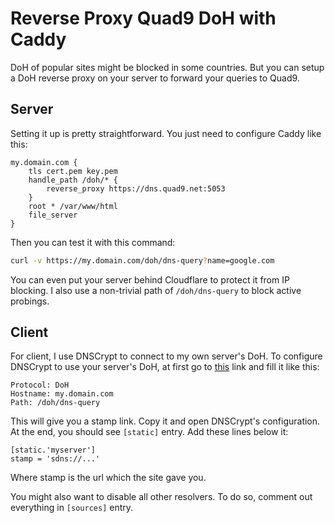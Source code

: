 # Reverse Proxy Quad9 DoH with Caddy
DoH of popular sites might be blocked in some countries. But you can setup a DoH reverse proxy on your server to forward your queries to Quad9.

## Server

Setting it up is pretty straightforward. You just need to configure Caddy like this:

```
my.domain.com {
	tls cert.pem key.pem
	handle_path /doh/* {
		reverse_proxy https://dns.quad9.net:5053
	}
	root * /var/www/html
	file_server
}
```

Then you can test it with this command:
```bash
curl -v https://my.domain.com/doh/dns-query?name=google.com
```
You can even put your server behind Cloudflare to protect it from IP blocking. I also use a non-trivial path of `/doh/dns-query` to block active probings.

## Client
For client, I use DNSCrypt to connect to my own server's DoH. To configure DNSCrypt to use your server's DoH, at first go to [this](https://dnscrypt.info/stamps/) link and fill it like this:
```
Protocol: DoH
Hostname: my.domain.com
Path: /doh/dns-query
```
This will give you a stamp link. Copy it and open DNSCrypt's configuration. At the end, you should see `[static]` entry. Add these lines below it:
```
[static.'myserver']
stamp = 'sdns://...'
```
Where stamp is the url which the site gave you.

You might also want to disable all other resolvers. To do so, comment out everything in `[sources]` entry.